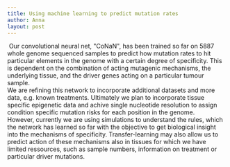 ```yaml
---
title: Using machine learning to predict mutation rates
author: Anna
layout: post
---
```

<span class="image right"><img src="{{ 'assets/images/CNN.png' | relative_url }}" alt="" /></span>
Our convolutional neural net, "CoNaN", has been trained so far on 5887 whole genome sequenced samples to predict how mutation rates to hit particular elements in the genome with a certain degree of specificity. This is dependent on the combination of acting mutagenic mechanisms, the underlying tissue, and the driver genes acting on a particular tumour sample.  
We are refining this network to incorporate additional datasets and more data, e.g. known treatments. Ultimately we plan to incorporate tissue specific epigenetic data and achive single nucleotide resolution to assign condition specific mutation risks for each position in the genome.   
However, currently we are using simulations to understand the rules, which the network has learned so far with the objective to get biological insight into the mechanisms of specificity. Transfer-learning may also allow us to predict action of these mechanisms also in tissues for which we have limited ressources, such as sample numbers, information on treatment or particular driver mutations. 

